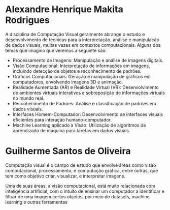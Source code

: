 # Alexandre Henrique Makita Rodrigues

A disciplina de Computação Visual geralmente abrange o estudo e desenvolvimento de técnicas para a interpretação, análise e manipulação de dados visuais, muitas vezes em contextos computacionais. Alguns dos temas que imagino que veremos a seguinte são:

- Processamento de Imagens: Manipulação e análise de imagens digitais.
- Visão Computacional: Interpretação de informações em imagens, incluindo detecção de objetos e reconhecimento de padrões.
- Gráficos Computacionais: Geração e manipulação de gráficos em computadores, envolvendo imagens 3D e animação.
- Realidade Aumentada (AR) e Realidade Virtual (VR): Desenvolvimento de ambientes virtuais interativos e sobreposição de informações virtuais no mundo real.
- Reconhecimento de Padrões: Análise e classificação de padrões em dados visuais.
- Interfaces Homem-Computador: Desenvolvimento de interfaces visuais eficientes para interação humano-computador.
- Machine Learning aplicado à Visão: Utilização de algoritmos de aprendizado de máquina para tarefas em dados visuais.

# Guilherme Santos de Oliveira

Computação visual é o campo de estudo que envolve áreas como visão computacional, processamento, e computação gráfica, entre outras, que tem como objetivo criar, visualizar, e interpretar imagens. 

Uma de suas áreas, a visão computacional, está muito relacionada com inteligência artificial, com o intuito de ensinar um computador a identificar e filtrar de uma imagem certos objetos, por meio de datasets, machine learning e outras ferramentas
